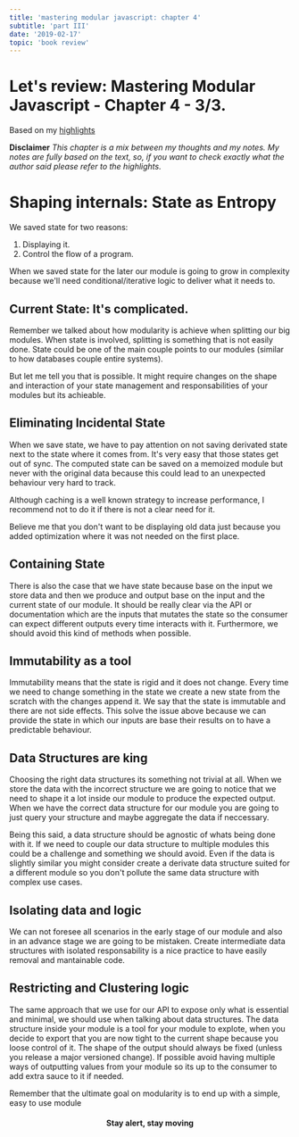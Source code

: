 ```yaml
---
title: 'mastering modular javascript: chapter 4'
subtitle: 'part III'
date: '2019-02-17'
topic: 'book review'
---
```


# Let's review: Mastering Modular Javascript - Chapter 4 - 3/3.

Based on my [highlights](https://github.com/neomaxzero/m-quickreview/blob/master/mastering-modular-js/chapter-04.md)

**Disclaimer**
*This chapter is a mix between my thoughts and my notes.
My notes are fully based on the text, so, if you want to check exactly what the author said please refer to the highlights.*

# Shaping internals: State as Entropy

We saved state for two reasons:
  1. Displaying it.
  2. Control the flow of a program.
  
When we saved state for the later our module is going to grow in complexity because we'll need conditional/iterative logic to deliver what it needs to.

## Current State: It's complicated.

Remember we talked about how modularity is achieve when splitting our big modules. When state is involved, splitting is something that is not easily done. State could be one of the main couple points to our modules (similar to how databases couple entire systems).

But let me tell you that is possible. It might require changes on the shape and interaction of your state management and responsabilities of your modules but its achieable.

## Eliminating Incidental State

When we save state, we have to pay attention on not saving derivated state next to the state where it comes from. It's very easy that those states get out of sync. The computed state can be saved on a memoized module but never with the original data because this could lead to an unexpected behaviour very hard to track.

Although caching is a well known strategy to increase performance, I recommend not to do it if there is not a clear need for it. 

Believe me that you don't want to be displaying old data just because you added optimization where it was not needed on the first place.

## Containing State

There is also the case that we have state because base on the input we store data and then we produce and output base on the input and the current state of our module. It should be really clear via the API or documentation which are the inputs that mutates the state so the consumer can expect different outputs every time interacts with it. Furthermore, we should avoid this kind of methods when possible.

## Immutability as a tool

Immutability means that the state is rigid and it does not change. Every time we need to change something in the state we create a new state from the scratch with the changes append it. We say that the state is immutable and there are not side effects. This solve the issue above because we can provide the state in which our inputs are base their results on to have a predictable behaviour.

## Data Structures are king

Choosing the right data structures its something not trivial at all. When we store the data with the incorrect structure we are going to notice that we need to shape it a lot inside our module to produce the expected output. When we have the correct data structure for our module you are going to just query your structure and maybe aggregate the data if neccessary. 

Being this said, a data structure should be agnostic of whats being done with it. If we need to couple our data structure to multiple modules this could be a challenge and something we should avoid. Even if the data is slightly similar you might consider create a derivate data structure suited for a different module so you don't pollute the same data structure with complex use cases.

## Isolating data and logic

We can not foresee all scenarios in the early stage of our module and also in an advance stage we are going to be mistaken. Create intermediate data structures with isolated responsability is a nice practice to have easily removal and mantainable code.

## Restricting and Clustering logic

The same approach that we use for our API to expose only what is essential and minimal, we should use when talking about data structures. The data structure inside your module is a tool for your module to explote, when you decide to export that you are now tight to the current shape because you loose control of it. The shape of the output should always be fixed (unless you release a major versioned change). If possible avoid having multiple ways of outputting values from your module so its up to the consumer to add extra sauce to it if needed. 

Remember that the ultimate goal on modularity is to end up with a simple, easy to use module

<h4 align="center" styles="text-weight: bold">
  Stay alert, stay moving
</h4>
